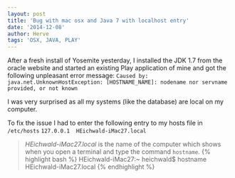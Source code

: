 ```yaml
---
layout: post
title: 'Bug with mac osx and Java 7 with localhost entry'
date: '2014-12-08'
author: Herve
tags: 'OSX, JAVA, PLAY'
---
```


After a fresh install of Yosemite yesterday, I installed the JDK 1.7 from the oracle website and started an existing Play application of mine and got the 
following unpleasant error message:
`Caused by: java.net.UnknownHostException: [HOSTNAME_NAME]: nodename nor servname provided, or not known`

I was very surprised as all my systems (like the database) are local on my computer.

To fix the issue I had to enter the following entry to my hosts file in `/etc/hosts`
`127.0.0.1	HEichwald-iMac27.local`

> *HEichwald-iMac27.local* is the name of the computer which shows when you open a terminal and type the command `hostname`.
{% highlight bash %}
HEichwald-iMac27:~ heichwald$ hostname
HEichwald-iMac27.local
{% endhighlight %}